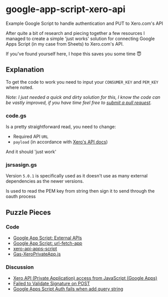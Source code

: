 # google-app-script-xero-api
Example Google Script to handle authentication and PUT to Xero.com's API

After quite a bit of research and piecing together a few resources I managed to create a simple 'just works' solution for connecting Google Apps Script (in my case from Sheets) to Xero.com's API.

If you've found yourself here, I hope this saves you some time 😇

## Explanation

To get the code to work you need to input your `CONSUMER_KEY` and `PEM_KEY` where noted.

_Note: I just needed a quick and dirty solution for this, I know the code can be vastly improved, if you have time feel free to [submit a pull request](https://github.com/Si1kIfY/google-app-script-xero-api/pull/new/master)._

### code.gs

Is a pretty straightforward read, you need to change:

* Required API `URL` 
* `payload` (in accordance with [Xero's API docs](https://developer.xero.com/documentation/api/api-overview))

And it should 'just work'

### jsrsasign.gs

Version `5.0.1` is specifically used as it doesn't use as many external dependencies as the newer versions.

Is used to read the PEM key from string then sign it to send through the oauth process

## Puzzle Pieces

### Code

* [Google App Script: External APIs](https://developers.google.com/apps-script/guides/services/external)
* [Google App Script: url-fetch-app](https://developers.google.com/apps-script/reference/url-fetch/url-fetch-app#fetch(String))
* [xero-api-apps-script](https://github.com/rakesh456/xero-api-apps-script)
* [Gas-XeroPrivateApp.js](https://gist.github.com/jamesjryan/b0c09d4bae1a04379972)

### Discussion

* [Xero API (Private Application) access from JavaScript (Google Apps) ](https://community.xero.com/developer/question/31821)
* [Failed to Validate Signature on POST](https://community.xero.com/developer/discussion/3682731)
* [Google Apps Script Auth fails when add query string](https://community.xero.com/developer/discussion/38588394)